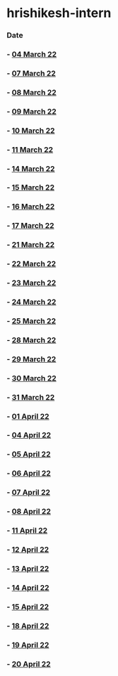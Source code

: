 # hrishikesh-intern
### Date

### - [04 March 22](https://github.com/sp18-interns/hrishikesh-intern/tree/main/04%20March%2022)

### - [07 March 22](https://github.com/sp18-interns/hrishikesh-intern/tree/main/07%20March%2022)

### - [08 March 22](github.com/sp18-interns/hrishikesh-intern/tree/main/08%20March%2022)

### - [09 March 22](github.com/sp18-interns/hrishikesh-intern/tree/main/09%20March%2022)

### - [10 March 22](github.com/sp18-interns/hrishikesh-intern/tree/main/10%20March%2022)

### - [11 March 22](github.com/sp18-interns/hrishikesh-intern/tree/main/11%20March%2022)

### - [14 March 22](github.com/sp18-interns/hrishikesh-intern/tree/main/14%20March%2022)

### - [15 March 22](github.com/sp18-interns/hrishikesh-intern/tree/main/15%20March%2022)

### - [16 March 22](github.com/sp18-interns/hrishikesh-intern/tree/main/16%20March%2022)

### - [17 March 22](github.com/sp18-interns/hrishikesh-intern/tree/main/17%20March%2022)

### - [21 March 22](github.com/sp18-interns/hrishikesh-intern/tree/main/21%20March%2022)

### - [22 March 22](github.com/sp18-interns/hrishikesh-intern/tree/main/22%20March%2022)

### - [23 March 22](github.com/sp18-interns/hrishikesh-intern/tree/main/23%20March%2022)

### - [24 March 22](github.com/sp18-interns/hrishikesh-intern/tree/main/24%20March%2022)

### - [25 March 22](github.com/sp18-interns/hrishikesh-intern/tree/main/25%20March%2022)

### - [28 March 22](github.com/sp18-interns/hrishikesh-intern/tree/main/28%20%20March%2022)

### - [29 March 22](github.com/sp18-interns/hrishikesh-intern/tree/main/29%20%20March%2022)

### - [30 March 22](github.com/sp18-interns/hrishikesh-intern/tree/main/30%20%20March%2022)

### - [31 March 22](github.com/sp18-interns/hrishikesh-intern/tree/main/31%20%20March%2022)

### - [01 April 22](github.com/sp18-interns/hrishikesh-intern/tree/main/01%20April%2022)

### - [04 April 22](github.com/sp18-interns/hrishikesh-intern/tree/main/04%20April%2022)

### - [05 April 22](github.com/sp18-interns/hrishikesh-intern/tree/main/05%20April%2022)

### - [06 April 22](github.com/sp18-interns/hrishikesh-intern/tree/main/06%20April%2022)

### - [07 April 22](github.com/sp18-interns/hrishikesh-intern/tree/main/07%20April%2022)

### - [08 April 22](github.com/sp18-interns/hrishikesh-intern/tree/main/08%20April%2022)

### - [11 April 22](github.com/sp18-interns/hrishikesh-intern/tree/main/11%20April%2022)

### - [12 April 22](github.com/sp18-interns/hrishikesh-intern/tree/main/12%20April%2022)

### - [13 April 22](github.com/sp18-interns/hrishikesh-intern/tree/main/13%20April%2022)

### - [14 April 22](github.com/sp18-interns/hrishikesh-intern/tree/main/14%20April%2022)

### - [15 April 22](github.com/sp18-interns/hrishikesh-intern/tree/main/15%20April%2022)

### - [18 April 22](github.com/sp18-interns/hrishikesh-intern/tree/main/18%20April%2022)

### - [19 April 22](github.com/sp18-interns/hrishikesh-intern/tree/main/19%20April%2022)

### - [20 April 22](github.com/sp18-interns/hrishikesh-intern/tree/main/20%20April%2022)
